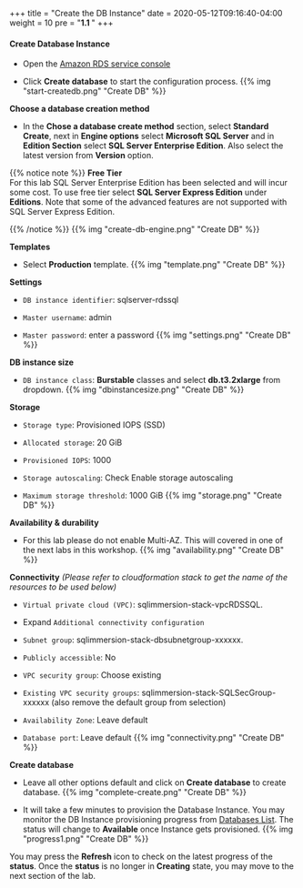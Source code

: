 +++
title = "Create the DB Instance"
date = 2020-05-12T09:16:40-04:00
weight = 10
pre = "<b>1.1 </b>"
+++

#### **Create Database Instance**

* Open the [Amazon RDS  service console](https://console.aws.amazon.com/rds/home)

* Click **Create database** to start the configuration process. 
{{% img "start-createdb.png" "Create DB" %}}

**Choose a database creation method**

* In the **Chose a database create method** section, select **Standard Create**, next in **Engine options** select **Microsoft SQL Server** and in **Edition Section** select **SQL Server Enterprise Edition**. Also select the latest version from **Version** option.

{{% notice note %}}
**Free Tier**  
For this lab SQL Server Enterprise Edition has been selected and will incur some cost. To use free tier select **SQL Server Express Edition** under **Editions**. Note that some of the advanced features are not supported with SQL Server Express Edition.

{{% /notice %}}
{{% img "create-db-engine.png" "Create DB" %}}


**Templates**

* Select **Production** template.
{{% img "template.png" "Create DB" %}}


**Settings**

* `DB instance identifier`: sqlserver-rdssql

* `Master username`: admin

* `Master password`: enter a password
{{% img "settings.png" "Create DB" %}}

**DB instance size**

* `DB instance class`: **Burstable** classes and select **db.t3.2xlarge** from dropdown.
{{% img "dbinstancesize.png" "Create DB" %}}

**Storage**

* `Storage type`: Provisioned IOPS (SSD)

* `Allocated storage`: 20 GiB

* `Provisioned IOPS`: 1000

* `Storage autoscaling`: Check Enable storage autoscaling

* `Maximum storage threshold`: 1000 GiB
{{% img "storage.png" "Create DB" %}}

**Availability & durability**

* For this lab please do not enable Multi-AZ. This will covered in one of the next labs in this workshop.
{{% img "availability.png" "Create DB" %}}

**Connectivity** *(Please refer to cloudformation stack to get the name of the resources to be used below)*

* `Virtual private cloud (VPC)`: sqlimmersion-stack-vpcRDSSQL.

* Expand `Additional connectivity configuration`

* `Subnet group`: sqlimmersion-stack-dbsubnetgroup-xxxxxx.

* `Publicly accessible`: No

* `VPC security group`: Choose existing

* `Existing VPC security groups`: sqlimmersion-stack-SQLSecGroup-xxxxxx (also remove the default group from selection)

* `Availability Zone`: Leave default

* `Database port`: Leave default
{{% img "connectivity.png" "Create DB" %}}

**Create database**

* Leave all other options default and click on **Create database** to create database.
{{% img "complete-create.png" "Create DB" %}}

* It will take a few minutes to provision the Database Instance. You may monitor the DB Instance provisioning progress from [Databases List](https://console.aws.amazon.com/rds/home#databases:). The status will change to **Available** once Instance gets provisioned. 
{{% img "progress1.png" "Create DB" %}}

You may press the **Refresh** icon to check on the latest progress of the **status**. Once the **status** is no longer in **Creating** state, you may move to the next section of the lab.




